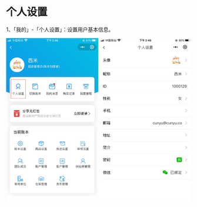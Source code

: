 # 个人设置

1、「我的」-「个人设置」：设置用户基本信息。

<img src="..\..\image\小程序\个人设置\01-个人设置01.jpg" alt="PNG" style="zoom:50%;" />


